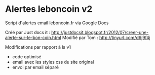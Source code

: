 Alertes leboncoin v2
====================

Script d'alertes email leboncoin.fr via Google Docs

Créé par Just docs it : http://justdocsit.blogspot.fr/2012/07/creer-une-alerte-sur-le-bon-coin.html
Modifié par Tom : http://tinyurl.com/d6j9f4j

Modifications par rapport à la v1
* code optimisé
* email avec les styles css du site original
* envoi par email séparé

